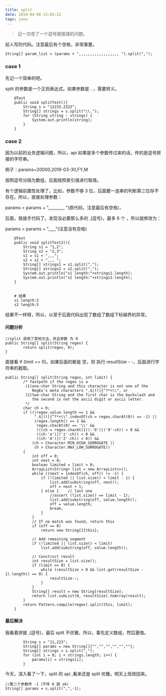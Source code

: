 ```yaml
---
title: split
date: 2019-04-08 23:03:22
tags: java
---
```


> 记一次改了一个逗号就报错的问题。


前人写的代码。注意最后有个空格，非常重要。

```
String[] param_list = (params + ",,,,,,,,,,,,,,,,,, ").split(",");
```

### case 1 

先记一个简单的吧。

split 的参数是一个正则表达式。如果参数是 **.** ，需要转义。
```
    @Test
    public void splitTest(){
        String s = "12233.2323";
        String[] strings = s.split("\\.");
        for (String string : strings) {
            System.out.println(string);
        }
    }
```

<!--more-->

### case 2 

因为以前的业务逻辑问题，所以，api 如果是多个参数传过来的话，传的是逗号拼接的字符串。

例子：params=20000,2019-03-30,FY,M

按照逗号分隔为数组，后面按照索引值进行取值。

有个逻辑前置性处理了，比如，参数不够 3 位，后面要一连串的判断第三位存不存在。所以，直接处理参数：

params = params + ",,,,,,,,,,,,, "(原代码，注意最后有空格)，

后面，我接手代码了。发现没必要那么多的 ,(逗号)，最多 6 个 ，所以就修改为：

params = params + ",,,,,,"(注意没有空格)

```
    @Test
    public void splitTest2(){
        String s1 = "1,2";
        String s2 = "2,3";
        s1 = s1 + ",,,";
        s2 = s2 + ",,, ";
        String[] strings1 = s1.split(",");
        String[] strings2 = s2.split(",");
        System.out.println("s1 length:"+strings1.length);
        System.out.println("s2 length:"+strings2.length);
    }


    # 结果
    s1 length:2
    s2 length:5
```


结果不一样呀，所以，以至于后面代码出现了数组了数组下标越界的异常。

#### 问题分析

```
//split 调用了其他方法，并且参数 为 0 
public String[] split(String regex) {
        return split(regex, 0);
}
```


直接看 if (limit == 0)。如果后面的都是 空，则 执行 resultSize - -，后面进行字符串的截取。
```
public String[] split(String regex, int limit) {
        /* fastpath if the regex is a
         (1)one-char String and this character is not one of the
            RegEx's meta characters ".$|()[{^?*+\\", or
         (2)two-char String and the first char is the backslash and
            the second is not the ascii digit or ascii letter.
         */
        char ch = 0;
        if (((regex.value.length == 1 &&
             ".$|()[{^?*+\\".indexOf(ch = regex.charAt(0)) == -1) ||
             (regex.length() == 2 &&
              regex.charAt(0) == '\\' &&
              (((ch = regex.charAt(1))-'0')|('9'-ch)) < 0 &&
              ((ch-'a')|('z'-ch)) < 0 &&
              ((ch-'A')|('Z'-ch)) < 0)) &&
            (ch < Character.MIN_HIGH_SURROGATE ||
             ch > Character.MAX_LOW_SURROGATE))
        {
            int off = 0;
            int next = 0;
            boolean limited = limit > 0;
            ArrayList<String> list = new ArrayList<>();
            while ((next = indexOf(ch, off)) != -1) {
                if (!limited || list.size() < limit - 1) {
                    list.add(substring(off, next));
                    off = next + 1;
                } else {    // last one
                    //assert (list.size() == limit - 1);
                    list.add(substring(off, value.length));
                    off = value.length;
                    break;
                }
            }
            // If no match was found, return this
            if (off == 0)
                return new String[]{this};

            // Add remaining segment
            if (!limited || list.size() < limit)
                list.add(substring(off, value.length));

            // Construct result
            int resultSize = list.size();
            if (limit == 0) {
                while (resultSize > 0 && list.get(resultSize - 1).length() == 0) {
                    resultSize--;
                }
            }
            String[] result = new String[resultSize];
            return list.subList(0, resultSize).toArray(result);
        }
        return Pattern.compile(regex).split(this, limit);
    }
```

#### 最后解决

我看着拼接 ,(逗号)，最后 split 不优雅。所以，事先定义数组，然后塞值。

```
        String s = "11,223";
        String[] params = new String[]{"","","","","",""};
        String[] strings = s.split(",");
        for (int i = 0; i < strings.length; i++) {
            params[i] = strings[i];
        }
```

今天，深入看了一下，split 的 api ,看来还是 split 优雅。明天上班改回来。

```
//第二个参数传 -1（不传 0 就 ok）
String[] params = s.split(",",-1);
```